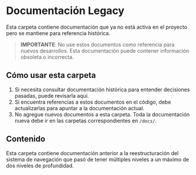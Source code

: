 
# Documentación Legacy

Esta carpeta contiene documentación que ya no está activa en el proyecto pero se mantiene para referencia histórica.

> **IMPORTANTE**: No use estos documentos como referencia para nuevos desarrollos. Esta documentación puede contener información obsoleta o incorrecta.

## Cómo usar esta carpeta

1. Si necesita consultar documentación histórica para entender decisiones pasadas, puede revisarla aquí.
2. Si encuentra referencias a estos documentos en el código, debe actualizarlas para apuntar a la documentación actual.
3. No agregue nuevos documentos a esta carpeta. Toda la documentación nueva debe ir en las carpetas correspondientes en `/docs/`.

## Contenido

Esta carpeta contiene documentación anterior a la reestructuración del sistema de navegación que pasó de tener múltiples niveles a un máximo de dos niveles de profundidad.
